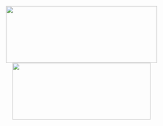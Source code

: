 <p align="center">
  <img height="150" width="400" src="https://github-readme-stats-nico-himself.vercel.app/api?username=nico-himself&show_icons=true&count_private=true&include_all_commits=true&theme=github_dark&hide=prs,issues&hide_border=true" />
  <img height="150" width ="366" src="https://github-readme-stats.vercel.app/api/wakatime?username=@varrix&layout=compact&langs_count=6&theme=github_dark&hide_border=true" />
</p>
